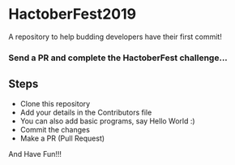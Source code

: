 # HactoberFest2019

 A repository to help budding developers have their first commit!

### Send a PR and complete the HactoberFest challenge...

## Steps 
- Clone this repository
- Add your details in the Contributors file
- You can also add basic programs, say Hello World :)
- Commit the changes
- Make a PR (Pull Request)


And Have Fun!!!
